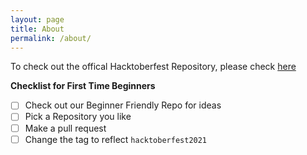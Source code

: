 ```yaml
---
layout: page
title: About
permalink: /about/
---
```



To check out the offical Hacktoberfest Repository, please check [here](https://hacktoberfest.digitalocean.com/)

<b>Checklist for First Time Beginners</b>

- [ ] Check out our Beginner Friendly Repo for ideas
- [ ] Pick a Repository you like
- [ ] Make a pull request
- [ ] Change the tag to reflect `hacktoberfest2021`
